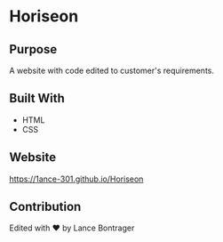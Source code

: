 # Horiseon

## Purpose
A website with code edited to customer's requirements.

## Built With
* HTML
* CSS

## Website
https://1ance-301.github.io/Horiseon

## Contribution
Edited with ❤️ by Lance Bontrager